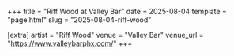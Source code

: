 +++
title = "Riff Wood at Valley Bar"
date = 2025-08-04
template = "page.html"
slug = "2025-08-04-riff-wood"

[extra]
artist = "Riff Wood"
venue = "Valley Bar"
venue_url = "https://www.valleybarphx.com/"
+++
